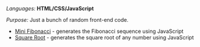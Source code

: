 <i>Languages: </i><b>HTML/CSS/JavaScript</b>

<i>Purpose: </i>Just a bunch of random front-end code.

<ul>
  <li><a href="http://jillpla.com/minifib/minifib.html">Mini Fibonacci</a> - generates the Fibonacci sequence using JavaScript
  <li><a href="http://jillpla.com/squareroot/squareroot.html">Square Root</a> - generates the square root of any number using JavaScript
<ul>
